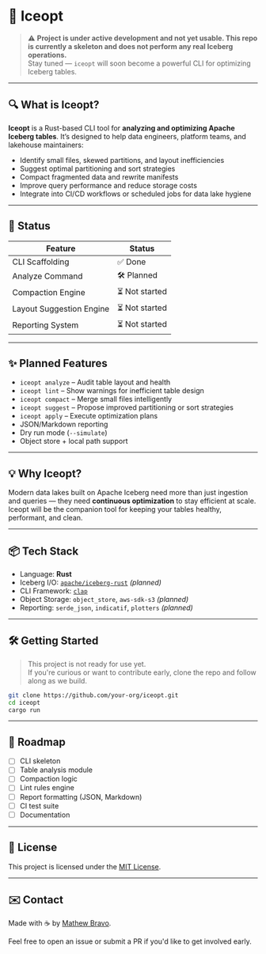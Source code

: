 # 🧊 Iceopt

> ⚠️ **Project is under active development and not yet usable. This repo is currently a skeleton and does not perform any real Iceberg operations.**  
> Stay tuned — `iceopt` will soon become a powerful CLI for optimizing Iceberg tables.

---

## 🔍 What is Iceopt?

**Iceopt** is a Rust-based CLI tool for **analyzing and optimizing Apache Iceberg tables**. It’s designed to help data engineers, platform teams, and lakehouse maintainers:

- Identify small files, skewed partitions, and layout inefficiencies
- Suggest optimal partitioning and sort strategies
- Compact fragmented data and rewrite manifests
- Improve query performance and reduce storage costs
- Integrate into CI/CD workflows or scheduled jobs for data lake hygiene

---

## 🚧 Status

| Feature | Status |
|--------|--------|
| CLI Scaffolding | ✅ Done |
| Analyze Command | 🛠️ Planned |
| Compaction Engine | ⏳ Not started |
| Layout Suggestion Engine | ⏳ Not started |
| Reporting System | ⏳ Not started |

---

## ✨ Planned Features

- `iceopt analyze` – Audit table layout and health
- `iceopt lint` – Show warnings for inefficient table design
- `iceopt compact` – Merge small files intelligently
- `iceopt suggest` – Propose improved partitioning or sort strategies
- `iceopt apply` – Execute optimization plans
- JSON/Markdown reporting
- Dry run mode (`--simulate`)
- Object store + local path support

---

## 💡 Why Iceopt?

Modern data lakes built on Apache Iceberg need more than just ingestion and queries — they need **continuous optimization** to stay efficient at scale. Iceopt will be the companion tool for keeping your tables healthy, performant, and clean.

---

## 📦 Tech Stack

- Language: **Rust**
- Iceberg I/O: [`apache/iceberg-rust`](https://github.com/apache/iceberg-rust) *(planned)*
- CLI Framework: [`clap`](https://docs.rs/clap)
- Object Storage: `object_store`, `aws-sdk-s3` *(planned)*
- Reporting: `serde_json`, `indicatif`, `plotters` *(planned)*

---

## 🛠️ Getting Started

> This project is not ready for use yet.  
> If you're curious or want to contribute early, clone the repo and follow along as we build.

```bash
git clone https://github.com/your-org/iceopt.git
cd iceopt
cargo run
```

---

## 📅 Roadmap

- [ ] CLI skeleton
- [ ] Table analysis module
- [ ] Compaction logic
- [ ] Lint rules engine
- [ ] Report formatting (JSON, Markdown)
- [ ] CI test suite
- [ ] Documentation

---

## 📄 License

This project is licensed under the [MIT License](LICENSE).

---

## ✉️ Contact

Made with ☕ by [Mathew Bravo](mailto:mathew@Mathew).

Feel free to open an issue or submit a PR if you'd like to get involved early.

